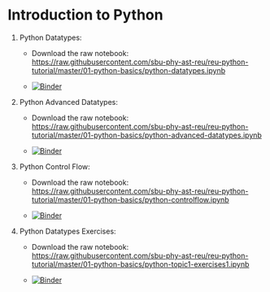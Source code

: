 # Introduction to Python

1. Python Datatypes:

   * Download the raw notebook: https://raw.githubusercontent.com/sbu-phy-ast-reu/reu-python-tutorial/master/01-python-basics/python-datatypes.ipynb

   * [![Binder](https://mybinder.org/badge_logo.svg)](https://mybinder.org/v2/gh/sbu-phy-ast-reu/reu-python-tutorial/master?filepath=01-python-basics%2Fpython-datatypes.ipynb)

2. Python Advanced Datatypes:

   * Download the raw notebook: https://raw.githubusercontent.com/sbu-phy-ast-reu/reu-python-tutorial/master/01-python-basics/python-advanced-datatypes.ipynb

   * [![Binder](https://mybinder.org/badge_logo.svg)](https://mybinder.org/v2/gh/sbu-phy-ast-reu/reu-python-tutorial/master?filepath=01-python-basics%2Fpython-advanced-datatypes.ipynb)

3. Python Control Flow:

   * Download the raw notebook: https://raw.githubusercontent.com/sbu-phy-ast-reu/reu-python-tutorial/master/01-python-basics/python-controlflow.ipynb

   * [![Binder](https://mybinder.org/badge_logo.svg)](https://mybinder.org/v2/gh/sbu-phy-ast-reu/reu-python-tutorial/master?filepath=01-python-basics%2Fpython-controlflow.ipynb)

4. Python Datatypes Exercises:

   * Download the raw notebook: https://raw.githubusercontent.com/sbu-phy-ast-reu/reu-python-tutorial/master/01-python-basics/python-topic1-exercises1.ipynb

   * [![Binder](https://mybinder.org/badge_logo.svg)](https://mybinder.org/v2/gh/sbu-phy-ast-reu/reu-python-tutorial/master?filepath=01-python-basics%2Fpython-topic1-exercises1.ipynb)
